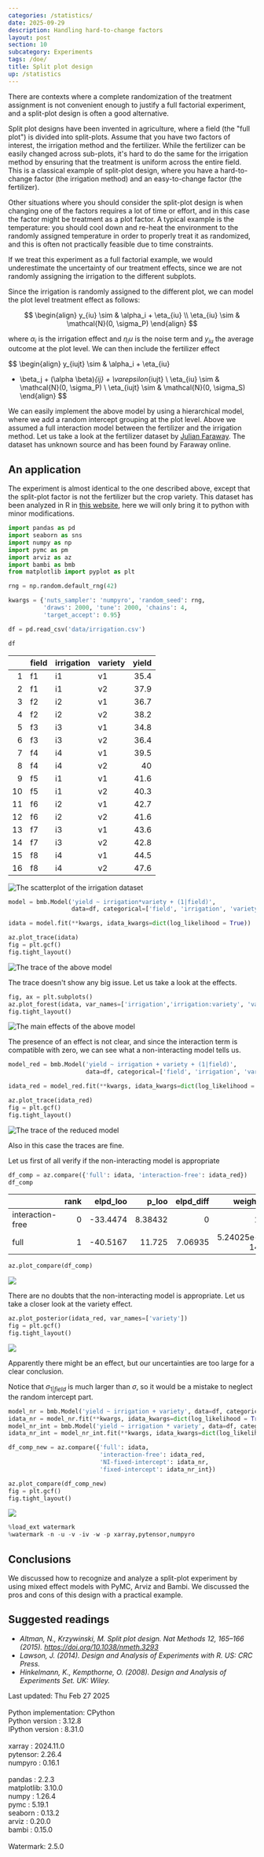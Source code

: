 ```yaml
---
categories: /statistics/
date: 2025-09-29
description: Handling hard-to-change factors
layout: post
section: 10
subcategory: Experiments
tags: /doe/
title: Split plot design
up: /statistics
---
```





There are contexts where a complete randomization of the treatment
assignment is not convenient enough to justify a full factorial
experiment, and a split-plot design is often a good alternative.

Split plot designs have been invented in agriculture,
where a field (the "full plot") is divided into split-plots.
Assume that you have two factors of interest,
the irrigation method and the fertilizer.
While the fertilizer can be easily changed across sub-plots,
it's hard to do the same for the irrigation method by ensuring
that the treatment is uniform across the entire field.
This is a classical example of split-plot design, where you
have a hard-to-change factor (the irrigation method)
and an easy-to-change factor (the fertilizer).

Other situations where you should consider the split-plot
design is when changing one of the factors
requires a lot of time or effort, and in this case
the factor might be treatment as a plot factor.
A typical example is the temperature: you should
cool down and re-heat the environment to the randomly assigned
temperature in order to properly treat it as randomized,
and this is often not practically feasible due to time constraints.

If we treat this experiment as a full factorial
example, we would underestimate the uncertainty of our treatment 
effects, since we are not randomly assigning the irrigation
to the different subplots.

Since the irrigation is randomly assigned to the different
plot, we can model the plot level treatment effect as follows:


$$
\begin{align}
y_{iu} \sim & \alpha_i + \eta_{iu}
\\
\eta_{iu} \sim & \mathcal{N}(0, \sigma_P)
\end{align}
$$

where $\alpha_i$ is the irrigation effect and $\eta_iu$
is the noise term and $y_{iu}$ the average outcome at the plot level.
We can then include the fertilizer effect

$$
\begin{align}
y_{iujt} \sim &  \alpha_i + \eta_{iu}
+ \beta_j + (\alpha \beta)_{ij} + \varepsilon_{iujt}
\\
\eta_{iu} \sim & \mathcal{N}(0, \sigma_P)
\\
\eta_{iujt} \sim & \mathcal{N}(0, \sigma_S)
\end{align}
$$

We can easily implement the above model by using a hierarchical
model, where we add a random intercept grouping at the plot level.
Above we assumed a full interaction model between the
fertilizer and the irrigation method.
Let us take a look at the fertilizer dataset by [Julian Faraway](https://github.com/julianfaraway/faraway).
The dataset has unknown source and has been found by Faraway online.

## An application

The experiment is almost identical to the one described above,
except that the split-plot factor is not the fertilizer
but the crop variety.
This dataset has been analyzed in R
in [this website](https://people.math.ethz.ch/~meierluk/teaching/anova/split-plot-designs.html),
here we will only bring it to python with minor modifications.

```python
import pandas as pd
import seaborn as sns
import numpy as np
import pymc as pm
import arviz as az
import bambi as bmb
from matplotlib import pyplot as plt

rng = np.random.default_rng(42)

kwargs = {'nuts_sampler': 'numpyro', 'random_seed': rng,
          'draws': 2000, 'tune': 2000, 'chains': 4,
          'target_accept': 0.95}

df = pd.read_csv('data/irrigation.csv')

df
```

|    | field   | irrigation   | variety   |   yield |
|---:|:--------|:-------------|:----------|--------:|
|  1 | f1      | i1           | v1        |    35.4 |
|  2 | f1      | i1           | v2        |    37.9 |
|  3 | f2      | i2           | v1        |    36.7 |
|  4 | f2      | i2           | v2        |    38.2 |
|  5 | f3      | i3           | v1        |    34.8 |
|  6 | f3      | i3           | v2        |    36.4 |
|  7 | f4      | i4           | v1        |    39.5 |
|  8 | f4      | i4           | v2        |    40   |
|  9 | f5      | i1           | v1        |    41.6 |
| 10 | f5      | i1           | v2        |    40.3 |
| 11 | f6      | i2           | v1        |    42.7 |
| 12 | f6      | i2           | v2        |    41.6 |
| 13 | f7      | i3           | v1        |    43.6 |
| 14 | f7      | i3           | v2        |    42.8 |
| 15 | f8      | i4           | v1        |    44.5 |
| 16 | f8      | i4           | v2        |    47.6 |

![The scatterplot of the irrigation dataset](/docs/assets/images/statistics/split_plot/irrigation.webp)

```python
model = bmb.Model('yield ~ irrigation*variety + (1|field)',
                  data=df, categorical=['field', 'irrigation', 'variety'])

idata = model.fit(**kwargs, idata_kwargs=dict(log_likelihood = True))

az.plot_trace(idata)
fig = plt.gcf()
fig.tight_layout()
```

![The trace of the above model](/docs/assets/images/statistics/split_plot/trace.webp)

The trace doesn't show any big issue. Let us take a look
at the effects.

```python
fig, ax = plt.subplots()
az.plot_forest(idata, var_names=['irrigation','irrigation:variety', 'variety'], ax=ax)
fig.tight_layout()
```

![The main effects of the above model](/docs/assets/images/statistics/split_plot/forest.webp)

The presence of an effect is not clear, and since the interaction
term is compatible with zero, we can see what a non-interacting
model tells us.

```python
model_red = bmb.Model('yield ~ irrigation + variety + (1|field)',
                      data=df, categorical=['field', 'irrigation', 'variety'])

idata_red = model_red.fit(**kwargs, idata_kwargs=dict(log_likelihood = True))

az.plot_trace(idata_red)
fig = plt.gcf()
fig.tight_layout()
```

![The trace of the reduced model](/docs/assets/images/statistics/split_plot/trace_red.webp)

Also in this case the traces are fine.

Let us first of all verify if the non-interacting model is appropriate

```python
df_comp = az.compare({'full': idata, 'interaction-free': idata_red})
df_comp
```

|                  |   rank |   elpd_loo |    p_loo |   elpd_diff |      weight |       se |     dse | warning   | scale   |
|:-----------------|-------:|-----------:|---------:|------------:|------------:|---------:|--------:|:----------|:--------|
| interaction-free |      0 |   -33.4474 |  8.38432 |     0       | 1           | 1.21474  | 0       | True      | log     |
| full             |      1 |   -40.5167 | 11.725   |     7.06935 | 5.24025e-14 | 0.736522 | 1.11308 | True      | log     |

```python
az.plot_compare(df_comp)
```

![](/docs/assets/images/statistics/split_plot/df_comp.webp)

There are no doubts that the non-interacting model
is appropriate.
Let us take a closer look at the variety effect.

```python
az.plot_posterior(idata_red, var_names=['variety'])
fig = plt.gcf()
fig.tight_layout()
```

![](/docs/assets/images/statistics/split_plot/variety_red.webp)

Apparently there might be an effect, but our uncertainties
are too large for a clear conclusion.

Notice that $\sigma_{1|field}$ is much larger than $\sigma$,
so it would be a mistake to neglect the random intercept part.

```python
model_nr = bmb.Model('yield ~ irrigation + variety', data=df, categorical=['field', 'irrigation', 'variety'])
idata_nr = model_nr.fit(**kwargs, idata_kwargs=dict(log_likelihood = True))
model_nr_int = bmb.Model('yield ~ irrigation * variety', data=df, categorical=['field', 'irrigation', 'variety'])
idata_nr_int = model_nr_int.fit(**kwargs, idata_kwargs=dict(log_likelihood = True))

df_comp_new = az.compare({'full': idata,
                          'interaction-free': idata_red,
                          'NI-fixed-intercept': idata_nr,
                          'fixed-intercept': idata_nr_int})

az.plot_compare(df_comp_new)
fig = plt.gcf()
fig.tight_layout()
```

![](/docs/assets/images/statistics/split_plot/df_comp_new.webp)

```python
%load_ext watermark
%watermark -n -u -v -iv -w -p xarray,pytensor,numpyro
```

## Conclusions

We discussed how to recognize and analyze a split-plot
experiment by using mixed effect models with PyMC, Arviz and Bambi.
We discussed the pros and cons of this design with a
practical example.

## Suggested readings
- <cite>Altman, N., Krzywinski, M. Split plot design. Nat Methods 12, 165–166 (2015). https://doi.org/10.1038/nmeth.3293</cite>
- <cite>Lawson, J. (2014). Design and Analysis of Experiments with R. US: CRC Press.</cite>
- <cite>Hinkelmann, K., Kempthorne, O. (2008). Design and Analysis of Experiments Set. UK: Wiley.</cite>
<div class="code">
Last updated: Thu Feb 27 2025
<br>

<br>
Python implementation: CPython
<br>
Python version       : 3.12.8
<br>
IPython version      : 8.31.0
<br>

<br>
xarray  : 2024.11.0
<br>
pytensor: 2.26.4
<br>
numpyro : 0.16.1
<br>

<br>
pandas    : 2.2.3
<br>
matplotlib: 3.10.0
<br>
numpy     : 1.26.4
<br>
pymc      : 5.19.1
<br>
seaborn   : 0.13.2
<br>
arviz     : 0.20.0
<br>
bambi     : 0.15.0
<br>

<br>
Watermark: 2.5.0
<br>
</div>


